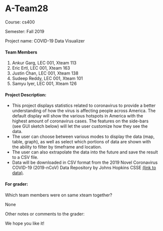 # A-Team28

Course: cs400

Semester: Fall 2019

Project name: COVID-19 Data Visualizer


#### Team Members

1. Ankur Garg, LEC 001, Xteam 113
2. Eric Ertl, LEC 001, Xteam 163
3. Justin Chan, LEC 001, Xteam 138
4. Sudeep Reddy, LEC 001, Xteam 101
5. Samyu Iyer, LEC 001, Xteam 126

#### Project Description: 
* This project displays statistics related to coronavirus to provide a better understanding of how the virus is affecting people across America. The default display will show the various hotspots in America with the highest amount of coronavirus cases. The features on the side-bars (see GUI sketch below) will let the user customize how they see the data. 
* The user can choose between various modes to display the data (map, table, graph), as well as select which portions of data are shown with the ability to filter by timeframe and location.
* The user can also extrapolate the data into the future and save the result to a CSV file.
* Data will be downloaded in CSV format from the 2019 Novel Coronavirus COVID-19 (2019-nCoV) Data Repository by Johns Hopkins CSSE [(link to data)](https://github.com/CSSEGISandData/COVID-19).

#### For grader:

Which team members were on same xteam together?

None

Other notes or comments to the grader:

We hope you like it!